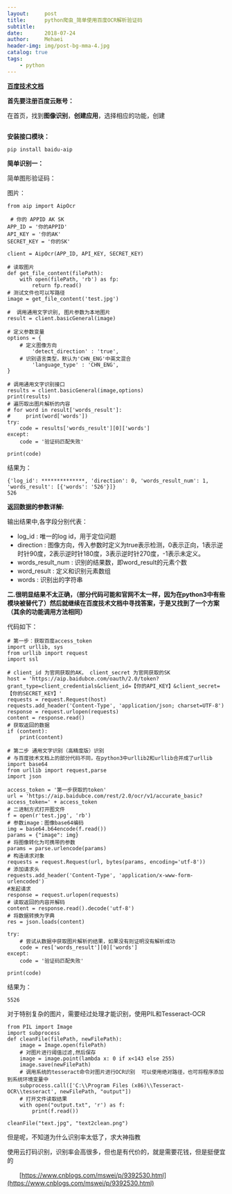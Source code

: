 ```yaml
---
layout:     post
title:      python爬虫_简单使用百度OCR解析验证码
subtitle:   
date:       2018-07-24
author:     Mehaei
header-img: img/post-bg-mma-4.jpg
catalog: true
tags:
    - python
---
```

**[百度技术文档](https://link.zhihu.com/?target=https%3A//ai.baidu.com/docs%23/OCR-API/top)**

**首先要注册百度云账号：**

在首页，找到**图像识别**，**创建应用**，选择相应的功能，创建

<img src="https://images2018.cnblogs.com/blog/1432315/201807/1432315-20180724184731327-1320980786.png" alt="" />

**安装接口模块：**

```
pip install baidu-aip
```

**简单识别一：**

简单图形验证码：

图片：<img src="https://images2018.cnblogs.com/blog/1432315/201807/1432315-20180724183721395-1187814475.jpg" alt="" />

```
from aip import AipOcr

 # 你的 APPID AK SK
APP_ID = '你的APPID'
API_KEY = '你的AK'
SECRET_KEY = '你的SK'

client = AipOcr(APP_ID, API_KEY, SECRET_KEY)

# 读取图片
def get_file_content(filePath):
    with open(filePath, 'rb') as fp:
        return fp.read()
# 测试文件也可以写路径
image = get_file_content('test.jpg')

#  调用通用文字识别, 图片参数为本地图片
result = client.basicGeneral(image)

# 定义参数变量
options = {
    # 定义图像方向
        'detect_direction' : 'true',
    # 识别语言类型，默认为'CHN_ENG'中英文混合
        'language_type' : 'CHN_ENG',
}

# 调用通用文字识别接口
results = client.basicGeneral(image,options)
print(results)
# 遍历取出图片解析的内容
# for word in result['words_result']:
#     print(word['words'])
try:
    code = results['words_result'][0]['words']
except:
    code = '验证码匹配失败'

print(code)
```

结果为：

```
{'log_id': **************, 'direction': 0, 'words_result_num': 1, 'words_result': [{'words': '526'}]}
526
```

**返回数据的参数详解:**

输出结果中,各字段分别代表：

- log_id : 唯一的log id，用于定位问题
- direction : 图像方向，传入参数时定义为true表示检测，0表示正向，1表示逆时针90度，2表示逆时针180度，3表示逆时针270度，-1表示未定义。
- words_result_num : 识别的结果数，即word_result的元素个数
- word_result : 定义和识别元素数组
- words : 识别出的字符串

**二.很明显结果不太正确，（部分代码可能和官网不太一样，因为在python3中有些模块被替代了）然后就继续在百度技术文档中寻找答案，于是又找到了一个方案（其余的功能调用方法相同）**

代码如下：

```
# 第一步：获取百度access_token
import urllib, sys
from urllib import request
import ssl

# client_id 为官网获取的AK， client_secret 为官网获取的SK
host = 'https://aip.baidubce.com/oauth/2.0/token?grant_type=client_credentials&client_id=【你的API_KEY】&client_secret=【你的SECRET_KEY】'
requests = request.Request(host)
requests.add_header('Content-Type', 'application/json; charset=UTF-8')
response = request.urlopen(requests)
content = response.read()
# 获取返回的数据
if (content):
    print(content)

# 第二步 通用文字识别（高精度版）识别
# 与百度技术文档上的部分代码不同，在python3中urllib2和urllib合并成了urllib
import base64
from urllib import request,parse
import json

access_token = '第一步获取的token'
url = 'https://aip.baidubce.com/rest/2.0/ocr/v1/accurate_basic?access_token=' + access_token
# 二进制方式打开图文件
f = open(r'test.jpg', 'rb')
# 参数image：图像base64编码
img = base64.b64encode(f.read())
params = {"image": img}
# 将图像转化为可携带的参数
params = parse.urlencode(params)
# 构造请求对象
requests = request.Request(url, bytes(params, encoding='utf-8'))
# 添加请求头
requests.add_header('Content-Type', 'application/x-www-form-urlencoded')
#发起请求
response = request.urlopen(requests)
# 读取返回的内容并解码
content = response.read().decode('utf-8')
# 将数据转换为字典
res = json.loads(content)

try:
    # 尝试从数据中获取图片解析的结果，如果没有则证明没有解析成功
    code = res['words_result'][0]['words']
except:
    code = '验证码匹配失败'

print(code)
```

结果为：

```
5526
```

对于特别复杂的图片，需要经过处理才能识别，使用PIL和Tesseract-OCR

```
from PIL import Image
import subprocess
def cleanFile(filePath, newFilePath):
    image = Image.open(filePath)
    # 对图片进行阈值过滤,然后保存
    image = image.point(lambda x: 0 if x<143 else 255)
    image.save(newFilePath)
    # 调用系统的tesseract命令对图片进行OCR识别  可以使用绝对路径，也可将程序添加到系统环境变量中
    subprocess.call(['C:\\Program Files (x86)\\Tesseract-OCR\\tesseract', newFilePath, "output"])
    # 打开文件读取结果
    with open("output.txt", 'r') as f:
        print(f.read())

cleanFile("text.jpg", "text2clean.png")
```

但是呢，不知道为什么识别率太低了，求大神指教

使用云打码识别，识别率会高很多，但也是有代价的，就是需要花钱，但是挺便宜的

　　[https://www.cnblogs.com/mswei/p/9392530.html](https://www.cnblogs.com/mswei/p/9392530.html)

